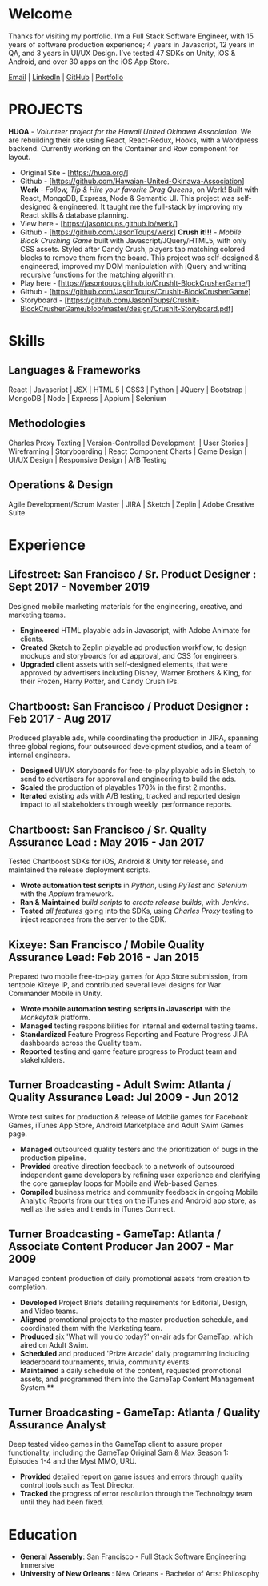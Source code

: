 # Welcome

Thanks for visiting my portfolio. I’m a Full Stack Software Engineer, with 15 years of software production experience; 4 years in Javascript, 12 years in QA, and 3 years in UI/UX Design. I’ve tested 47 SDKs on Unity, iOS & Android, and over 30 apps on the iOS App Store.

[Email](mailto:me@jasontoups.com) | [LinkedIn](https://www.linkedin.com/in/jasontoups/) | [GitHub](https://github.com/JasonToups) | [Portfolio](https://jasontoups.github.io/)

# PROJECTS

**HUOA** - _Volunteer project for the Hawaii United Okinawa Association_. We are rebuilding their site using React, React-Redux, Hooks, with a Wordpress backend. Currently working on the Container and Row component for layout.

- Original Site - [https://huoa.org/]
- Github - [https://github.com/Hawaian-United-Okinawa-Association]
  **Werk** - _Follow, Tip & Hire your favorite Drag Queens_, on Werk! Built with React, MongoDB, Express, Node & Semantic UI. This project was self-designed & engineered. It taught me the full-stack by improving my React skills & database planning.
- View here - [https://jasontoups.github.io/werk/]
- Github - [https://github.com/JasonToups/werk]
  **Crush it!!!** - _Mobile Block Crushing Game_ built with Javascript/JQuery/HTML5, with only CSS assets. Styled after Candy Crush, players tap matching colored blocks to remove them from the board. This project was self-designed & engineered, improved my DOM manipulation with jQuery and writing recursive functions for the matching algorithm.
- Play here - [https://jasontoups.github.io/CrushIt-BlockCrusherGame/]
- Github - [https://github.com/JasonToups/CrushIt-BlockCrusherGame]
- Storyboard - [https://github.com/JasonToups/CrushIt-BlockCrusherGame/blob/master/design/CrushIt-Storyboard.pdf]

# Skills

## Languages & Frameworks

React | Javascript | JSX | HTML 5 | CSS3 | Python | JQuery | Bootstrap | MongoDB | Node | Express | Appium | Selenium

## Methodologies

Charles Proxy Texting | Version-Controlled Development  | User Stories | Wireframing | Storyboarding | React Component Charts | Game Design | UI/UX Design | Responsive Design | A/B Testing

## Operations & Design

Agile Development/Scrum Master | JIRA | Sketch | Zeplin | Adobe Creative Suite

# Experience

## Lifestreet: San Francisco / Sr. Product Designer : Sept 2017 - November 2019

Designed mobile marketing materials for the engineering, creative, and marketing teams.

- **Engineered** HTML playable ads in Javascript, with Adobe Animate for clients.
- **Created** Sketch to Zeplin playable ad production workflow, to design mockups and storyboards for ad approval, and CSS for engineers.
- **Upgraded** client assets with self-designed elements, that were approved by advertisers including Disney, Warner Brothers & King, for their Frozen, Harry Potter, and Candy Crush IPs.

## Chartboost: San Francisco / Product Designer : Feb 2017 - Aug 2017

Produced playable ads, while coordinating the production in JIRA, spanning three global regions, four outsourced development studios, and a team of internal engineers.

- **Designed** UI/UX storyboards for free-to-play playable ads in Sketch, to send to advertisers for approval and engineering to build the ads.
- **Scaled** the production of playables 170% in the first 2 months.
- **Iterated** existing ads with A/B testing, tracked and reported design impact to all stakeholders through weekly  performance reports.

## Chartboost: San Francisco / Sr. Quality Assurance Lead : May 2015 - Jan 2017

Tested Chartboost SDKs for iOS, Android & Unity for release, and maintained the release deployment scripts.

- **Wrote automation test scripts** in _Python_, using _PyTest_ and _Selenium_ with the _Appium_ framework.
- **Ran & Maintained** _build scripts_ to _create release builds_, with _Jenkins_.
- **Tested** _all features_ going into the SDKs, using _Charles Proxy_ testing to inject responses from the server to the SDK.

## Kixeye: San Francisco / Mobile Quality Assurance Lead: Feb 2016 - Jan 2015

Prepared two mobile free-to-play games for App Store submission, from tentpole Kixeye IP, and contributed several level designs for War Commander Mobile in Unity.

- **Wrote mobile automation testing scripts in Javascript** with the _Monkeytalk_ platform.
- **Managed** testing responsibilities for internal and external testing teams.
- **Standardized** Feature Progress Reporting and Feature Progress JIRA dashboards across the Quality team.
- **Reported** testing and game feature progress to Product team and stakeholders.

## Turner Broadcasting - Adult Swim: Atlanta / Quality Assurance Lead: Jul 2009 - Jun 2012

Wrote test suites for production & release of Mobile games for Facebook Games, iTunes App Store, Android Marketplace and Adult Swim Games page.

- **Managed** outsourced quality testers and the prioritization of bugs in the production pipeline.
- **Provided** creative direction feedback to a network of outsourced independent game developers by refining user experience and clarifying the core gameplay loops for Mobile and Web-based Games.
- **Compiled** business metrics and community feedback in ongoing Mobile Analytic Reports from our titles on the iTunes and Android app store, as well as the sales and trends in iTunes Connect.

## Turner Broadcasting - GameTap: Atlanta / Associate Content Producer Jan 2007 - Mar 2009

Managed content production of daily promotional assets from creation to completion.

- **Developed** Project Briefs detailing requirements for Editorial, Design, and Video teams.
- **Aligned** promotional projects to the master production schedule, and coordinated them with the Marketing team.
- **Produced** six 'What will you do today?' on-air ads for GameTap, which aired on Adult Swim.
- **Scheduled** and produced 'Prize Arcade' daily programming including leaderboard tournaments, trivia, community events.
- **Maintained** a daily schedule of the content, requested promotional assets, and programmed them into the GameTap Content Management System.\*\*

## Turner Broadcasting - GameTap: Atlanta / Quality Assurance Analyst

Deep tested video games in the GameTap client to assure proper functionality, including the GameTap Original Sam & Max Season 1: Episodes 1-4 and the Myst MMO, URU.

- **Provided** detailed report on game issues and errors through quality control tools such as Test Director.
- **Tracked** the progress of error resolution through the Technology team until they had been fixed.

# Education

- **General Assembly**: San Francisco - Full Stack Software Engineering Immersive
- **University of New Orleans** : New Orleans - Bachelor of Arts: Philosophy
